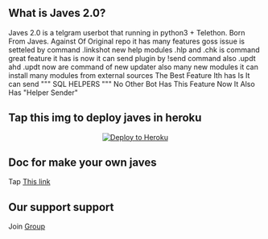 
## What is Javes 2.0?
Javes 2.0 is a telgram userbot that running in python3 + Telethon.
Born From Javes.
Against Of Original repo it has many features goss issue is setteled by command .linkshot
new help modules
.hlp and .chk is command 
great feature it has is now it can send plugin by !send command 
also .updt ahd .updt now are command of new updater
also many new modules 
it can install many modules from external sources 
The Best Feature Ith has Is It  can send """ SQL HELPERS """ No Other Bot Has This Feature 
Now It Also Has "Helper Sender"

## Tap this img to deploy javes in heroku
<p align="center"><a href="https://heroku.com/deploy?template=https://github.com/Sh1vam/javes-2.0/blob/main"> <img src="https://www2.assets.heroku.com/assets/elements/elements-buttons-2-4867044559069b937ba0fd078f5604f310a49928bd1b59fb3d2f0ff96e0d97c8.svg" alt="Deploy to Heroku" /></a></p>



## Doc for make your own javes
Tap <a href="https://telegra.ph/HOW-MAKE-JAVESTELEGRAM-USER-BOT-07-05">This link</a> 



## Our support support
Join <a href="https://t.me/javes_support">Group







